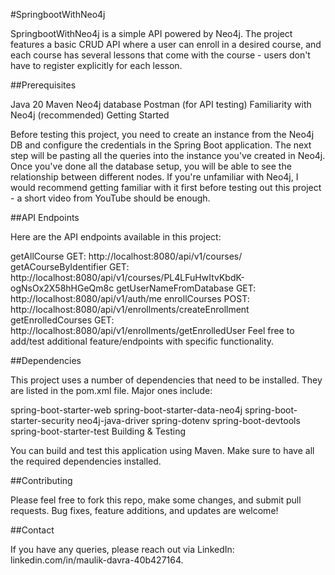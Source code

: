 #SpringbootWithNeo4j

SpringbootWithNeo4j is a simple API powered by Neo4j. The project features a basic CRUD API where a user can enroll in a desired course, and each course has several lessons that come with the course - users don't have to register explicitly for each lesson.

##Prerequisites

Java 20
Maven
Neo4j database
Postman (for API testing)
Familiarity with Neo4j (recommended)
Getting Started

Before testing this project, you need to create an instance from the Neo4j DB and configure the credentials in the Spring Boot application. The next step will be pasting all the queries into the instance you've created in Neo4j. Once you've done all the database setup, you will be able to see the relationship between different nodes. If you're unfamiliar with Neo4j, I would recommend getting familiar with it first before testing out this project - a short video from YouTube should be enough.

##API Endpoints

Here are the API endpoints available in this project:

getAllCourse
GET: http://localhost:8080/api/v1/courses/
getACourseByIdentifier
GET: http://localhost:8080/api/v1/courses/PL4LFuHwItvKbdK-ogNsOx2X58hHGeQm8c
getUserNameFromDatabase
GET: http://localhost:8080/api/v1/auth/me
enrollCourses
POST: http://localhost:8080/api/v1/enrollments/createEnrollment
getEnrolledCourses
GET: http://localhost:8080/api/v1/enrollments/getEnrolledUser
Feel free to add/test additional feature/endpoints with specific functionality.

##Dependencies

This project uses a number of dependencies that need to be installed. They are listed in the pom.xml file. Major ones include:

spring-boot-starter-web
spring-boot-starter-data-neo4j
spring-boot-starter-security
neo4j-java-driver
spring-dotenv
spring-boot-devtools
spring-boot-starter-test
Building & Testing

You can build and test this application using Maven. Make sure to have all the required dependencies installed.

##Contributing

Please feel free to fork this repo, make some changes, and submit pull requests. Bug fixes, feature additions, and updates are welcome!

##Contact

If you have any queries, please reach out via LinkedIn: linkedin.com/in/maulik-davra-40b427164.
